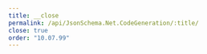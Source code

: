 ```yaml
---
title: __close
permalink: /api/JsonSchema.Net.CodeGeneration/:title/
close: true
order: "10.07.99"
---
```

